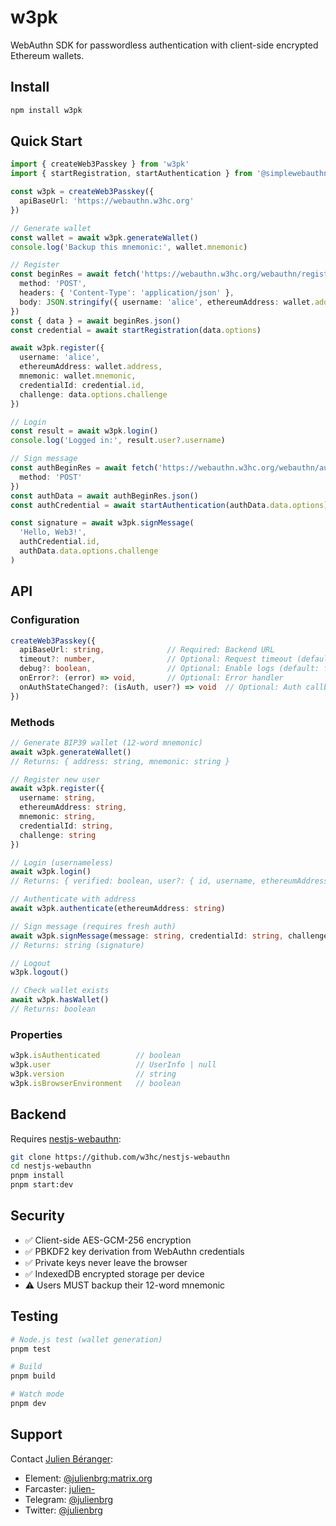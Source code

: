 # w3pk

WebAuthn SDK for passwordless authentication with client-side encrypted Ethereum wallets.

## Install

```bash
npm install w3pk
```

## Quick Start

```typescript
import { createWeb3Passkey } from 'w3pk'
import { startRegistration, startAuthentication } from '@simplewebauthn/browser'

const w3pk = createWeb3Passkey({
  apiBaseUrl: 'https://webauthn.w3hc.org'
})

// Generate wallet
const wallet = await w3pk.generateWallet()
console.log('Backup this mnemonic:', wallet.mnemonic)

// Register
const beginRes = await fetch('https://webauthn.w3hc.org/webauthn/register/begin', {
  method: 'POST',
  headers: { 'Content-Type': 'application/json' },
  body: JSON.stringify({ username: 'alice', ethereumAddress: wallet.address })
})
const { data } = await beginRes.json()
const credential = await startRegistration(data.options)

await w3pk.register({
  username: 'alice',
  ethereumAddress: wallet.address,
  mnemonic: wallet.mnemonic,
  credentialId: credential.id,
  challenge: data.options.challenge
})

// Login
const result = await w3pk.login()
console.log('Logged in:', result.user?.username)

// Sign message
const authBeginRes = await fetch('https://webauthn.w3hc.org/webauthn/authenticate/usernameless/begin', {
  method: 'POST'
})
const authData = await authBeginRes.json()
const authCredential = await startAuthentication(authData.data.options)

const signature = await w3pk.signMessage(
  'Hello, Web3!',
  authCredential.id,
  authData.data.options.challenge
)
```

## API

### Configuration

```typescript
createWeb3Passkey({
  apiBaseUrl: string,              // Required: Backend URL
  timeout?: number,                // Optional: Request timeout (default: 30000ms)
  debug?: boolean,                 // Optional: Enable logs (default: false)
  onError?: (error) => void,       // Optional: Error handler
  onAuthStateChanged?: (isAuth, user?) => void  // Optional: Auth callback
})
```

### Methods

```typescript
// Generate BIP39 wallet (12-word mnemonic)
await w3pk.generateWallet()
// Returns: { address: string, mnemonic: string }

// Register new user
await w3pk.register({
  username: string,
  ethereumAddress: string,
  mnemonic: string,
  credentialId: string,
  challenge: string
})

// Login (usernameless)
await w3pk.login()
// Returns: { verified: boolean, user?: { id, username, ethereumAddress } }

// Authenticate with address
await w3pk.authenticate(ethereumAddress: string)

// Sign message (requires fresh auth)
await w3pk.signMessage(message: string, credentialId: string, challenge: string)
// Returns: string (signature)

// Logout
w3pk.logout()

// Check wallet exists
await w3pk.hasWallet()
// Returns: boolean
```

### Properties

```typescript
w3pk.isAuthenticated        // boolean
w3pk.user                   // UserInfo | null
w3pk.version                // string
w3pk.isBrowserEnvironment   // boolean
```

## Backend

Requires [nestjs-webauthn](https://github.com/w3hc/nestjs-webauthn):

```bash
git clone https://github.com/w3hc/nestjs-webauthn
cd nestjs-webauthn
pnpm install
pnpm start:dev
```

## Security

- ✅ Client-side AES-GCM-256 encryption
- ✅ PBKDF2 key derivation from WebAuthn credentials
- ✅ Private keys never leave the browser
- ✅ IndexedDB encrypted storage per device
- ⚠️ Users MUST backup their 12-word mnemonic

## Testing

```bash
# Node.js test (wallet generation)
pnpm test

# Build
pnpm build

# Watch mode
pnpm dev
```

## Support

Contact [Julien Béranger](https://github.com/julienbrg):
- Element: [@julienbrg:matrix.org](https://matrix.to/#/@julienbrg:matrix.org)
- Farcaster: [julien-](https://warpcast.com/julien-)
- Telegram: [@julienbrg](https://t.me/julienbrg)
- Twitter: [@julienbrg](https://twitter.com/julienbrg)